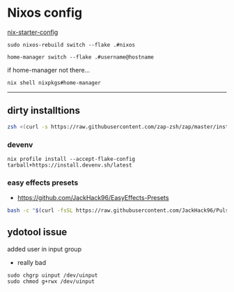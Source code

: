 # Nixos config

[nix-starter-config](https://github.com/Misterio77/nix-starter-config)

```
sudo nixos-rebuild switch --flake .#nixos
```
```
home-manager switch --flake .#username@hostname
```


if home-manager not there...
```
nix shell nixpkgs#home-manager
```
----

## dirty installtions


```zsh
zsh <(curl -s https://raw.githubusercontent.com/zap-zsh/zap/master/install.zsh) --branch release-v1
```

### devenv
```
nix profile install --accept-flake-config tarball+https://install.devenv.sh/latest

```
### easy effects presets

- https://github.com/JackHack96/EasyEffects-Presets

```sh
bash -c "$(curl -fsSL https://raw.githubusercontent.com/JackHack96/PulseEffects-Presets/master/install.sh)"
```


## ydotool issue

added user in input group

- really bad
```
sudo chgrp uinput /dev/uinput
sudo chmod g+rwx /dev/uinput
```
